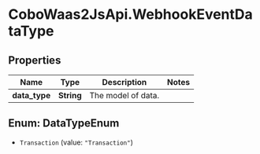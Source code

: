 # CoboWaas2JsApi.WebhookEventDataType

## Properties

Name | Type | Description | Notes
------------ | ------------- | ------------- | -------------
**data_type** | **String** | The model of data. | 



## Enum: DataTypeEnum


* `Transaction` (value: `"Transaction"`)




